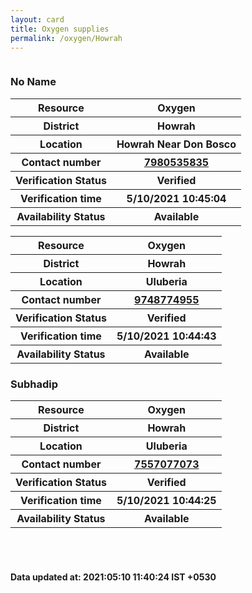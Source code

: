 ```yaml
---
layout: card
title: Oxygen supplies
permalink: /oxygen/Howrah
---
```

<div class="row">
	<div class="column">
<div class="card_av">
<h3>No Name</h3>

<div class="info"><table>
<tr><th>Resource</th><th>Oxygen</th></tr>
<tr><th>District</th><th>Howrah</th></tr>
<tr><th>Location</th><th>Howrah Near Don Bosco</th></tr>
<tr><th>Contact number </th><th><a href="tel:7980535835">7980535835</a></th></tr>
<tr><th>Verification  Status</th><th>Verified</th></tr>
<tr><th>Verification time</th><th>5/10/2021 10:45:04</th></tr>
<tr><th>Availability Status</th><th>Available</th></tr>
</table></div></div>
<div class="card_av">
<div class="info"><table>
<tr><th>Resource</th><th>Oxygen</th></tr>
<tr><th>District</th><th>Howrah</th></tr>
<tr><th>Location</th><th>Uluberia</th></tr>
<tr><th>Contact number </th><th><a href="tel:9748774955">9748774955</a></th></tr>
<tr><th>Verification  Status</th><th>Verified</th></tr>
<tr><th>Verification time</th><th>5/10/2021 10:44:43</th></tr>
<tr><th>Availability Status</th><th>Available</th></tr>
</table></div></div>
<div class="card_av">
<h3>Subhadip</h3>

<div class="info"><table>
<tr><th>Resource</th><th>Oxygen</th></tr>
<tr><th>District</th><th>Howrah</th></tr>
<tr><th>Location</th><th>Uluberia</th></tr>
<tr><th>Contact number </th><th><a href="tel:7557077073">7557077073</a></th></tr>
<tr><th>Verification  Status</th><th>Verified</th></tr>
<tr><th>Verification time</th><th>5/10/2021 10:44:25</th></tr>
<tr><th>Availability Status</th><th>Available</th></tr>
</table></div></div>
</div>
</div> <br><br>
<h4> Data updated at: 2021:05:10 11:40:24 IST +0530 </h4>